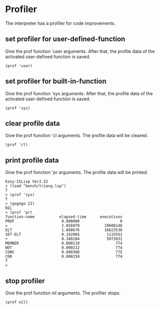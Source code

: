 # Profiler
The interpreter has a profiler for code improvements.

## set profiler for user-defined-function
Give the prof function 'user arguments. After that, the profile data of the activated user-defined function is saved.
```
(prof 'user)
```
## set profiler for built-in-function
Give the prof function 'sys arguments. After that, the profile data of the activated user-defined function is saved.
```
(prof 'sys)
```
## clear profile data
Give the prof function 'cl arguments. The profile data will be cleared.
```
(prof 'cl)
```

## print profile data
Give the prof function 'pr arguments. The profile data will be printed.

```
Easy-ISLisp Ver2.52
> (load "bench/triang.lsp")
T
> (prof 'sys)
T
> (gogogo 22)
NIL
> (prof 'pr)
function-name           elapsed-time      executions
PROF                     0.000000                  0
=                        2.856079           19608148
ELT                      1.888676           16623530
SET-ELT                  0.192065            1133551
+                        0.348184            5973031
MEMBER                   0.000110                774
NOT                      0.000212                774
CONS                     0.000308                775
CDR                      0.000159                774
T
> 
```
## stop profiler
Give the prof function nil arguments. The profiler stops.
```
(prof nil)
```